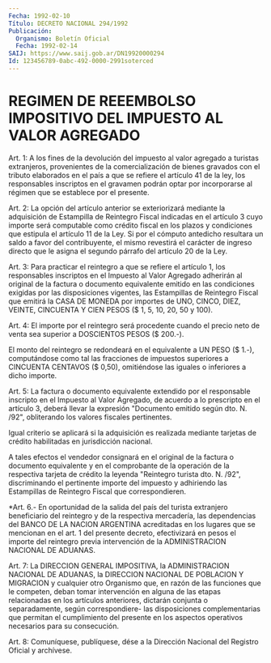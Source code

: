 ```yaml
---
Fecha: 1992-02-10
Título: DECRETO NACIONAL 294/1992
Publicación:
  Organismo: Boletín Oficial
  Fecha: 1992-02-14
SAIJ: https://www.saij.gob.ar/DN19920000294
Id: 123456789-0abc-492-0000-2991soterced
---
```

# REGIMEN DE REEEMBOLSO IMPOSITIVO DEL IMPUESTO AL VALOR AGREGADO

<a id="1"></a>
Art.  1:  A  los  fines de la devolución del impuesto al valor agregado a turistas extranjeros, provenientes de la comercialización de bienes  gravados  con  el tributo elaborados en el país a que se refiere el artículo 41 de la ley, los responsables inscriptos en el gravamen podrán optar por incorporarse  al  régimen  que  se  establece  por    el  presente.

<a id="2"></a>
Art.  2:  La  opción  del  artículo  anterior se exteriorizará mediante   la  adquisición  de  Estampilla  de  Reintegro    Fiscal indicadas en  el  artículo  3  cuyo  importe  será  computable como crédito  fiscal  en  los  plazos  y  condiciones  que  estipula  el artículo  11  de  la Ley. Si por el cómputo antedicho resultara  un saldo a favor del contribuyente,  el mismo revestirá el carácter de ingreso directo que le asigna el segundo  párrafo  del  artículo 20 de la Ley.

<a id="3"></a>
Art.  3:  Para  practicar  el  reintegro  a  que se refiere el artículo  1,  los responsables inscriptos en el Impuesto  al  Valor Agregado  adherirán    al   original  de  la  factura  o  documento equivalente emitido en las condiciones exigidas por las disposiciones vigentes, las  Estampillas  de  Reintegro  Fiscal que emitirá  la  CASA  DE  MONEDA  por  importes  de  UNO, CINCO, DIEZ, VEINTE,  CINCUENTA  Y  CIEN  PESOS  ($  1,  5, 10, 20, 50  y  100).

<a id="4"></a>
Art.  4: El importe por el reintegro será procedente cuando el precio neto  de  venta  sea  superior a DOSCIENTOS PESOS ($ 200.-).

El monto del reintegro se redondeará  en  el equivalente a UN PESO ($  1.-),  computándose  como  tal  las  fracciones   de  impuestos superiores a CINCUENTA CENTAVOS ($ 0,50), omitiéndose  las  iguales o inferiores a dicho importe.

<a id="5"></a>
Art.  5:  La  factura o documento equivalente extendido por el responsable inscripto  en el Impuesto al Valor Agregado, de acuerdo a  lo  prescripto en el artículo  3,  deberá  llevar  la  expresión "Documento  emitido  según  dto.  N.  /92", obliterando los valores fiscales pertinentes.

Igual  criterio  se  aplicará  si  la  adquisición   es  realizada mediante tarjetas de crédito habilitadas en jurisdicción  nacional.

A  tales  efectos  el  vendedor  consignará  en  el  original de la factura  o  documento  equivalente  y  en  el  comprobante  de   la operación    de   la  respectiva  tarjeta  de  crédito  la  leyenda "Reintegro  turista  dto.  N.  /92",  discriminando  el  pertinente importe del impuesto  y  adhiriendo  las  Estampillas  de Reintegro Fiscal que correspondieren.

<a id="6"></a>
*Art.  6.-  En  oportunidad  de la salida del país del turista extranjero  beneficiario  del  reintegro    y    de  la  respectiva mercadería,  las  dependencias  del  BANCO  DE LA NACION  ARGENTINA acreditadas  en  los  lugares que se mencionan en  el  art.  1  del presente decreto, efectivizará  en  pesos  el importe del reintegro previa  intervención  de  la  ADMINISTRACION NACIONAL  DE  ADUANAS.

<a id="7"></a>
Art.  7:  La  DIRECCION  GENERAL IMPOSITIVA, la ADMINISTRACION NACIONAL  DE  ADUANAS,  la  DIRECCION    NACIONAL  DE  POBLACION  Y MIGRACION  y  cualquier  otro  Organismo  que,   en  razón  de  las funciones que le competen, deban tomar intervención  en  alguna  de las  etapas  relacionadas  en  los  artículos anteriores, dictarán conjunta o separadamente, según correspondiere-  las  disposiciones complementarias  que permitan el cumplimiento del presente  en  los aspectos operativos necesarios para su consecución.

<a id="8"></a>
Art.  8: Comuníquese, publíquese, dése a la Dirección Nacional del Registro Oficial y archívese.
